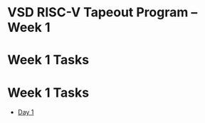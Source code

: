 # VSD RISC-V Tapeout Program – Week 1 

# Week 1 Tasks
# Week 1 Tasks

- [Day 1](https://github.com/Dhiraj4-alt/vsd_RISC_V_week1/tree/Day1)
